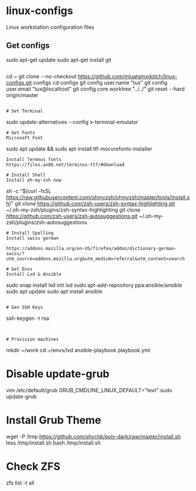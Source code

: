 # linux-configs
Linux workstation configuration files

## Get configs

sudo apt-get update
sudo apt-get install git
```

```
cd ~
git clone --no-checkout  https://github.com/mluatgmxdotch/linux-configs.git configs
cd configs
git config user.name "tux"
git config user.email "tux@localhost"
git config core.worktree "../../"
git reset --hard origin/master
```

# Set Terminal
```
sudo update-alternatives --config x-terminal-emulator
```
# Get Fonts
Microsoft Font
```
sudo apt update && sudo apt install ttf-mscorefonts-installer
```
Install Termnus fonts 
https://files.ax86.net/terminus-ttf/#download

# Install Shell
Install oh-my-zsh now
```
sh -c "$(curl -fsSL https://raw.githubusercontent.com/ohmyzsh/ohmyzsh/master/tools/install.sh)"
git clone https://github.com/zsh-users/zsh-syntax-highlighting.git ~/.oh-my-zsh/plugins/zsh-syntax-highlighting
git clone https://github.com/zsh-users/zsh-autosuggestions.git ~/.oh-my-zsh/plugins/zsh-autosuggestions
```
# Install Spelling
Install swiss german

https://addons.mozilla.org/en-US/firefox/addon/dictionary-german-swiss/?utm_source=addons.mozilla.org&utm_medium=referral&utm_content=search

# Get Envs
Install Lxd & Ansible
```
sudo snap install lxd
init lxd
sudo apt-add-repository ppa:ansible/ansible
sudo apt update
sudo apt install ansible
```

# Gen SSH Keys
```
ssh-keygen -t rsa
```


# Provision machines
```
mkdir ~/work
cd ~/envs/lxd
ansible-playbook playbook.yml

# Disable update-grub

vim /etc/default/grub
GRUB_CMDLINE_LINUX_DEFAULT="text"
sudo update-grub


# Install Grub Theme

wget -P /tmp https://github.com/shvchk/poly-dark/raw/master/install.sh
less /tmp/install.sh
bash /tmp/install.sh

# Check ZFS 
 zfs list -t all


